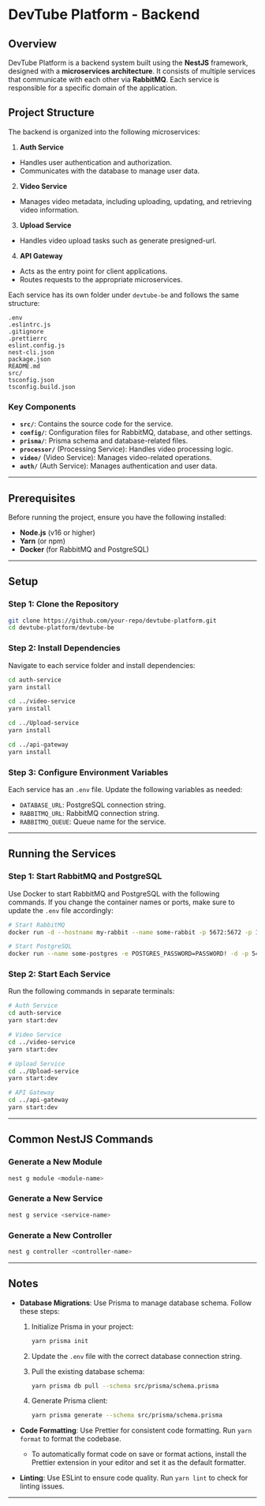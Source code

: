 # DevTube Platform - Backend

## Overview

DevTube Platform is a backend system built using the **NestJS** framework, designed with a **microservices architecture**. It consists of multiple services that communicate with each other via **RabbitMQ**. Each service is responsible for a specific domain of the application.

## Project Structure

The backend is organized into the following microservices:

1. **Auth Service**

- Handles user authentication and authorization.
- Communicates with the database to manage user data.

2. **Video Service**

- Manages video metadata, including uploading, updating, and retrieving video information.

3. **Upload Service**

- Handles video upload tasks such as generate presigned-url.

4. **API Gateway**

- Acts as the entry point for client applications.
- Routes requests to the appropriate microservices.

Each service has its own folder under `devtube-be` and follows the same structure:

```
.env
.eslintrc.js
.gitignore
.prettierrc
eslint.config.js
nest-cli.json
package.json
README.md
src/
tsconfig.json
tsconfig.build.json
```

### Key Components

- **`src/`**: Contains the source code for the service.
- **`config/`**: Configuration files for RabbitMQ, database, and other settings.
- **`prisma/`**: Prisma schema and database-related files.
- **`processor/`** (Processing Service): Handles video processing logic.
- **`video/`** (Video Service): Manages video-related operations.
- **`auth/`** (Auth Service): Manages authentication and user data.

---

## Prerequisites

Before running the project, ensure you have the following installed:

- **Node.js** (v16 or higher)
- **Yarn** (or npm)
- **Docker** (for RabbitMQ and PostgreSQL)

---

## Setup

### Step 1: Clone the Repository

```bash
git clone https://github.com/your-repo/devtube-platform.git
cd devtube-platform/devtube-be
```

### Step 2: Install Dependencies

Navigate to each service folder and install dependencies:

```bash
cd auth-service
yarn install

cd ../video-service
yarn install

cd ../Upload-service
yarn install

cd ../api-gateway
yarn install
```

### Step 3: Configure Environment Variables

Each service has an `.env` file. Update the following variables as needed:

- `DATABASE_URL`: PostgreSQL connection string.
- `RABBITMQ_URL`: RabbitMQ connection string.
- `RABBITMQ_QUEUE`: Queue name for the service.

---

## Running the Services

### Step 1: Start RabbitMQ and PostgreSQL

Use Docker to start RabbitMQ and PostgreSQL with the following commands. If you change the container names or ports, make sure to update the `.env` file accordingly:

```bash
# Start RabbitMQ
docker run -d --hostname my-rabbit --name some-rabbit -p 5672:5672 -p 15672:15672 -p 15692:15692 -e RABBITMQ_DEFAULT_USER=admin -e RABBITMQ_DEFAULT_PASS=1234 rabbitmq:3-management

# Start PostgreSQL
docker run --name some-postgres -e POSTGRES_PASSWORD=PASSWORD! -d -p 5432:5432 postgres
```

### Step 2: Start Each Service

Run the following commands in separate terminals:

```bash
# Auth Service
cd auth-service
yarn start:dev

# Video Service
cd ../video-service
yarn start:dev

# Upload Service
cd ../Upload-service
yarn start:dev

# API Gateway
cd ../api-gateway
yarn start:dev
```

---

## Common NestJS Commands

### Generate a New Module

```bash
nest g module <module-name>
```

### Generate a New Service

```bash
nest g service <service-name>
```

### Generate a New Controller

```bash
nest g controller <controller-name>
```

---

## Notes

- **Database Migrations**: Use Prisma to manage database schema. Follow these steps:

  1. Initialize Prisma in your project:

     ```bash
     yarn prisma init
     ```

  2. Update the `.env` file with the correct database connection string.

  3. Pull the existing database schema:

     ```bash
     yarn prisma db pull --schema src/prisma/schema.prisma
     ```

  4. Generate Prisma client:
     ```bash
     yarn prisma generate --schema src/prisma/schema.prisma
     ```

- **Code Formatting**: Use Prettier for consistent code formatting. Run `yarn format` to format the codebase.
  - To automatically format code on save or format actions, install the Prettier extension in your editor and set it as the default formatter.
- **Linting**: Use ESLint to ensure code quality. Run `yarn lint` to check for linting issues.

---


<!-- Test -->
